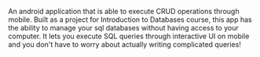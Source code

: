 An android application that is able to execute CRUD operations through mobile. Built as a project for Introduction to Databases course, this app has the ability to manage your sql databases without having access to your computer. 
It lets you execute SQL queries through interactive UI on mobile and you don't have to worry about actually writing complicated queries!
